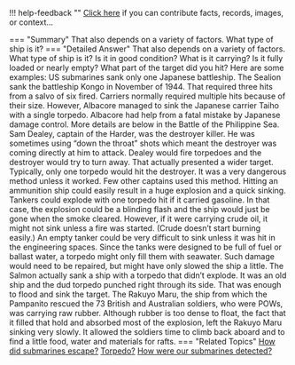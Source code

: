 !!! help-feedback ""
    <a href="/feedback/" data-feedback-link>Click here</a>
    if you can contribute facts, records, images, or context…

<a id="summary"></a>
=== "Summary"
    That also depends on a variety of factors. What type of ship is it?
=== "Detailed Answer"
    That also depends on a variety of factors. What type of ship is it? Is it in good condition? What is it carrying? Is it fully loaded or nearly empty? What part of the target did you hit? Here are some examples:
    US submarines sank only one Japanese battleship. The Sealion sank the battleship Kongo in November of 1944. That required three hits from a salvo of six fired.
    Carriers normally required multiple hits because of their size. However, Albacore managed to sink the Japanese carrier Taiho with a single torpedo. Albacore had help from a fatal mistake by Japanese damage control. More details are below in the Battle of the Philippine Sea.
    Sam Dealey, captain of the Harder, was the destroyer killer. He was sometimes using “down the throat” shots which meant the destroyer was coming directly at him to attack. Dealey would fire torpedoes and the destroyer would try to turn away. That actually presented a wider target. Typically, only one torpedo would hit the destroyer. It was a very dangerous method unless it worked. Few other captains used this method.
    Hitting an ammunition ship could easily result in a huge explosion and a quick sinking.
    Tankers could explode with one torpedo hit if it carried gasoline. In that case, the explosion could be a blinding flash and the ship would just be gone when the smoke cleared. However, if it were carrying crude oil, it might not sink unless a fire was started. (Crude doesn’t start burning easily.)
    An empty tanker could be very difficult to sink unless it was hit in the engineering spaces. Since the tanks were designed to be full of fuel or ballast water, a torpedo might only fill them with seawater. Such damage would need to be repaired, but might have only slowed the ship a little.
    The Salmon actually sank a ship with a torpedo that didn’t explode. It was an old ship and the dud torpedo punched right through its side. That was enough to flood and sink the target.
    The Rakuyo Maru, the ship from which the Pampanito rescued the 73 British and Australian soldiers, who were POWs, was carrying raw rubber. Although rubber is too dense to float, the fact that it filled that hold and absorbed most of the explosion, left the Rakuyo Maru sinking very slowly. It allowed the soldiers time to climb back aboard and to find a little food, water and materials for rafts.
=== "Related Topics"
    [How did submarines escape?](how-did-submarines-escape.md#summary)
    [Torpedo?](torpedo.md#summary)
    [How were our submarines detected?](how-were-our-submarines-detected.md#summary)
